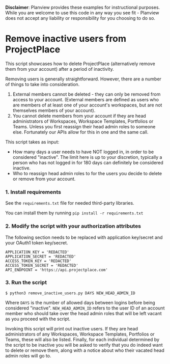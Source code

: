 **Disclaimer**: Planview provides these examples for instructional purposes. While you are welcome to use this
code in any way you see fit - Planview does not accept any liability or responsibility for you choosing to do so.

# Remove inactive users from ProjectPlace

This script showcases how to delete ProjectPlace (alternatively remove them from your account)
after a period of inactivity.

Removing users is generally straightforward. However, there are a number of things to take into consideration.

1. External members cannot be deleted - they can only be removed from access to your account. (External members
   are defined as users who are members of at least one of your account's workspaces, but are not themselves members
   of your account).
2. You cannot delete members from your account if they are head administrators of Workspaces, Workspace Templates,
   Portfolios or Teams. Unless you first reassign their head admin roles to someone else. Fortunately our APIs allow
   for this in one and the same call.

This script takes as input:

* How many days a user needs to have NOT logged in, in order to be considered "inactive". The limit here is up to
  your discretion, typically a person who has not logged in for 180 days can definitely be considered inactive.
* Who to reassign head admin roles to for the users you decide to delete or remove from your account.


### 1. Install requirements

See the `requirements.txt` file for needed third-party libraries.

You can install them by running `pip install -r requirements.txt`

### 2. Modify the script with your authorization attributes

The following section needs to be replaced with application key/secret and your OAuth1 token key/secret.

```
APPLICATION_KEY = 'REDACTED'
APPLICATION_SECRET = 'REDACTED'
ACCESS_TOKEN_KEY = 'REDACTED'
ACCESS_TOKEN_SECRET = 'REDACTED'
API_ENDPOINT = 'https://api.projectplace.com'
```

### 3. Run the script

```
$ python3 remove_inactive_users.py DAYS NEW_HEAD_ADMIN_ID
```

Where `DAYS` is the number of allowed days between logins before being considered "inactive". `NEW_HEAD_ADMIN_ID` refers
to the user ID of an account member who should take over the head admin roles that will be left vacant as you proceed
with the script.

Invoking this script will print out inactive users. If they are head administrators of any Workspaces, Workspace
Templates, Portfolios or Teams, these will also be listed. Finally, for each individual determined by the script
to be inactive you will be asked to verify that you do indeed want to delete or remove them, along with a notice
about who their vacated head admin roles will go to.
